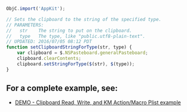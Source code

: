 
```js
ObjC.import('AppKit');

// Sets the clipboard to the string of the specified type.
// PARAMETERS:
//   str    The string to put on the clipboard.
//   type   The type, like "public.utf8-plain-text".
// UPDATED: 2016/07/05 08:12 PDT
function setClipboardStringForType(str, type) {
	var clipboard = $.NSPasteboard.generalPasteboard;
	clipboard.clearContents;
	clipboard.setStringForType($(str), $(type));
}
```

## For a complete example, see:
* [DEMO - Clipboard Read, Write, and KM Action/Macro Plist example](JXA%2FDEMO%20-%20Clipboard%20Read%2C%20Write%2C%20and%20KM%20Action%20Macro%20Plist%20example)